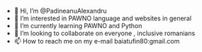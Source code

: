 - 👋 Hi, I’m @PadineanuAlexandru
- 👀 I’m interested in PAWNO language and websites in general
- 🌱 I’m currently learning PAWNO and Python
- 💞️ I’m looking to collaborate on everyone , inclusive romanians
- 📫 How to reach me on my e-mail baiatufin80:gmail.com

<!---
PadineanuAlexandru/PadineanuAlexandru is a ✨ special ✨ repository because its `README.md` (this file) appears on your GitHub profile.
You can click the Preview link to take a look at your changes.
--->
